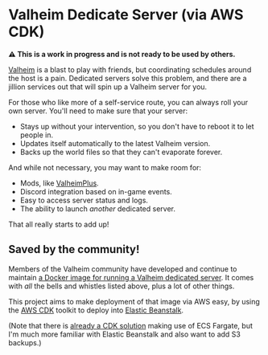 # Valheim Dedicate Server (via AWS CDK)

**⚠️ This is a work in progress and is not ready to be used by others.**

[Valheim](https://www.valheimgame.com/) is a blast to play with friends, but coordinating schedules around the host is a pain. Dedicated servers solve this problem, and there are a jillion services out that will spin up a Valheim server for you.

For those who like more of a self-service route, you can always roll your own server. You'll need to make sure that your server:

- Stays up without your intervention, so you don't have to reboot it to let people in.
- Updates itself automatically to the latest Valheim version.
- Backs up the world files so that they can't evaporate forever.

And while not necessary, you may want to make room for:

- Mods, like [ValheimPlus](https://valheim.plus/).
- Discord integration based on in-game events.
- Easy to access server status and logs.
- The ability to launch *another* dedicated server.

That all really starts to add up!

## Saved by the community!

Members of the Valheim community have developed and continue to maintain [a Docker image for running a Valheim dedicated server](https://github.com/lloesche/valheim-server-docker). It comes with *all* the bells and whistles listed above, plus a lot of other things.

This project aims to make deployment of that image via AWS easy, by using the [AWS CDK](https://aws.amazon.com/cdk/) toolkit to deploy into [Elastic Beanstalk](https://aws.amazon.com/elasticbeanstalk/).

(Note that there is [already a CDK solution](https://github.com/rileydakota/valheim-ecs-fargate-cdk) making use of ECS Fargate, but I'm much more familiar with Elastic Beanstalk and also want to add S3 backups.)

